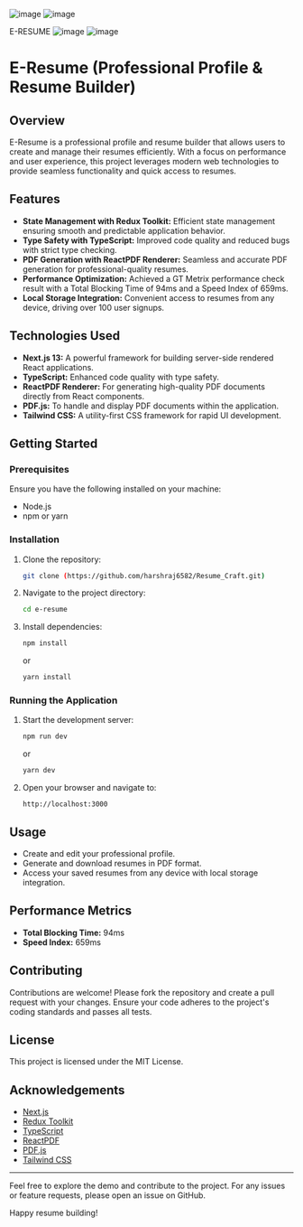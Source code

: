 
![image](https://github.com/user-attachments/assets/2a7a070d-9c0e-4431-bec2-96345fed59d7)
![image](https://github.com/user-attachments/assets/cb9f9421-b358-4c40-bec9-bcec3ebb7dc9)

E-RESUME
![image](https://github.com/harshraj6582/E-RESUME/assets/114869145/6e8708fd-7f9f-474c-81bb-62188ab4ecda)
![image](https://github.com/harshraj6582/E-RESUME/assets/114869145/efacfa8d-3fa7-4ba7-9e50-7fd6286e0887)

# E-Resume (Professional Profile & Resume Builder)

## Overview
E-Resume is a professional profile and resume builder that allows users to create and manage their resumes efficiently. With a focus on performance and user experience, this project leverages modern web technologies to provide seamless functionality and quick access to resumes.

## Features
- **State Management with Redux Toolkit:** Efficient state management ensuring smooth and predictable application behavior.
- **Type Safety with TypeScript:** Improved code quality and reduced bugs with strict type checking.
- **PDF Generation with ReactPDF Renderer:** Seamless and accurate PDF generation for professional-quality resumes.
- **Performance Optimization:** Achieved a GT Metrix performance check result with a Total Blocking Time of 94ms and a Speed Index of 659ms.
- **Local Storage Integration:** Convenient access to resumes from any device, driving over 100 user signups.

## Technologies Used
- **Next.js 13:** A powerful framework for building server-side rendered React applications.
- **TypeScript:** Enhanced code quality with type safety.
- **ReactPDF Renderer:** For generating high-quality PDF documents directly from React components.
- **PDF.js:** To handle and display PDF documents within the application.
- **Tailwind CSS:** A utility-first CSS framework for rapid UI development.

## Getting Started

### Prerequisites
Ensure you have the following installed on your machine:
- Node.js
- npm or yarn

### Installation
1. Clone the repository:
   ```bash
   git clone (https://github.com/harshraj6582/Resume_Craft.git)
   ```
2. Navigate to the project directory:
   ```bash
   cd e-resume
   ```
3. Install dependencies:
   ```bash
   npm install
   ```
   or
   ```bash
   yarn install
   ```

### Running the Application
1. Start the development server:
   ```bash
   npm run dev
   ```
   or
   ```bash
   yarn dev
   ```
2. Open your browser and navigate to:
   ```
   http://localhost:3000
   ```

## Usage
- Create and edit your professional profile.
- Generate and download resumes in PDF format.
- Access your saved resumes from any device with local storage integration.

## Performance Metrics
- **Total Blocking Time:** 94ms
- **Speed Index:** 659ms

## Contributing
Contributions are welcome! Please fork the repository and create a pull request with your changes. Ensure your code adheres to the project's coding standards and passes all tests.

## License
This project is licensed under the MIT License.

## Acknowledgements
- [Next.js](https://nextjs.org/)
- [Redux Toolkit](https://redux-toolkit.js.org/)
- [TypeScript](https://www.typescriptlang.org/)
- [ReactPDF](https://react-pdf.org/)
- [PDF.js](https://mozilla.github.io/pdf.js/)
- [Tailwind CSS](https://tailwindcss.com/)

---

Feel free to explore the demo and contribute to the project. For any issues or feature requests, please open an issue on GitHub.

Happy resume building!


